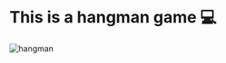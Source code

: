 # This is a hangman game 💻
![hangman](https://user-images.githubusercontent.com/73507495/106580117-7d737200-657c-11eb-8110-a529e0e0b7ec.jpg)


